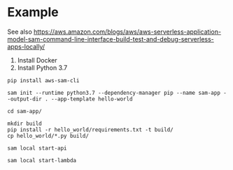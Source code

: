 # Example

See also https://aws.amazon.com/blogs/aws/aws-serverless-application-model-sam-command-line-interface-build-test-and-debug-serverless-apps-locally/

1. Install Docker
2. Install Python 3.7


```
pip install aws-sam-cli

sam init --runtime python3.7 --dependency-manager pip --name sam-app --output-dir . --app-template hello-world

cd sam-app/

mkdir build
pip install -r hello_world/requirements.txt -t build/
cp hello_world/*.py build/

sam local start-api

sam local start-lambda

```


